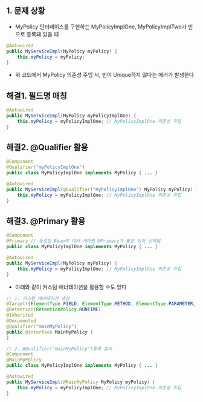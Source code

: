 ## 1. 문제 상황
- MyPolicy 인터페이스를 구현하는 MyPolicyImplOne, MyPolicyImplTwo가 빈으로 등록돼 있을 때
```java
@Autowired
public MyServiceImpl(MyPolicy myPolicy) {
    this.myPolicy = myPolicy;
}
```
- 위 코드에서 MyPolicy 의존성 주입 시, 빈이 Unique하지 않다는 에러가 발생한다

## 해결1. 필드명 매칭
```java
@Autowired
public MyServiceImpl(MyPolicy myPolicyImplOne) {
    this.myPolicy = myPolicyImplOne; // MyPolicyImplOne 의존성 주입
}
```

## 해결2. @Qualifier 활용
```java
@Component
@Qualifier("myPolicyImplOne")
public class MyPolicyImplOne implements MyPolicy { ... }

@Autowired
public MyServiceImpl(@Qualifier("myPolicyImplOne") MyPolicy myPolicy) {
    this.myPolicy = myPolicyImplOne; // MyPolicyImplOne 의존성 주입
}
```

## 해결3. @Primary 활용
```java
@Component
@Primary // 등로된 Bean이 여러 개라면 @Primary가 붙은 빈이 선택됨
public class MyPolicyImplOne implements MyPolicy { ... }

@Autowired
public MyServiceImpl(MyPolicy myPolicy) {
    this.myPolicy = myPolicyImplOne; // MyPolicyImplOne 의존성 주입
}
```
- 아래와 같이 커스텀 애너테이션을 활용할 수도 있다
```java
// 1. 커스텀 에너테이션 생성
@Target({ElementType.FIELD, ElementType.METHOD, ElementType.PARAMETER, ElementType.TYPE, ElementType.ANNOTATION_TYPE})
@Retention(RetentionPolicy.RUNTIME)
@Inherited
@Documented
@Qualifier("mainMyPolicy")
public @interface MainMyPolicy {
}

// 2. @Qualifier("mainMyPolicy")등록 효과
@Component
@MainMyPolicy
public class MyPolicyImplOne implements MyPolicy { ... }

@Autowired
public MyServiceImpl(@MainMyPolicy MyPolicy myPolicy) {
    this.myPolicy = myPolicyImplOne; // MyPolicyImplOne 의존성 주입
}
```
